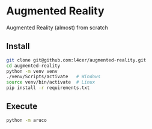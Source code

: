 # Augmented Reality

Augmented Reality (almost) from scratch

## Install

```bash
git clone git@github.com:l4cer/augmented-reality.git
cd augmented-reality
python -m venv venv
./venv/Scripts/activate   # Windows
source venv/bin/activate  # Linux
pip install -r requirements.txt
```

## Execute

```bash
python -m aruco
```

